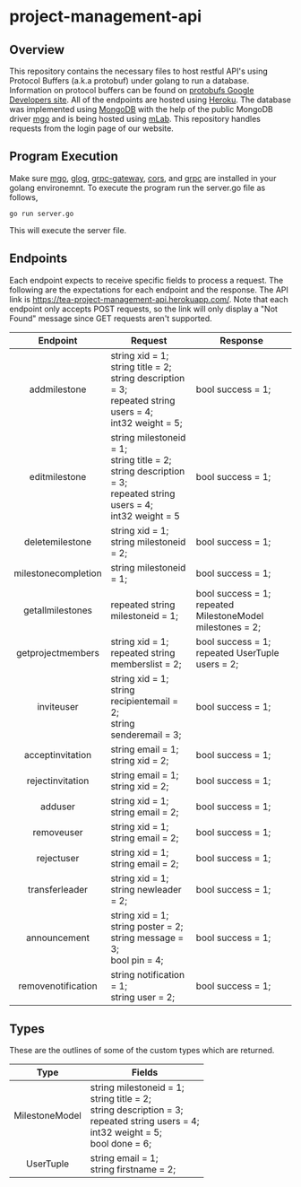 # project-management-api

## Overview ##
This repository contains the necessary files to host restful API's using Protocol Buffers (a.k.a protobuf) under golang to run a database. Information on protocol buffers
can be found on [protobufs Google Developers site](https://developers.google.com/protocol-buffers/docs/proto3).
All of the endpoints are hosted using [Heroku](https://www.heroku.com). The database was implemented using [MongoDB](https://mongodb.com)
with the help of the public MongoDB driver [mgo](https://github.com/globalsign/mgo) and is being hosted using [mLab](https://mlab.com).
This repository handles requests from the login page of our website.

## Program Execution ##
Make sure [mgo](https://github.com/globalsign/mgo), [glog](https://github.com/golang/glog), [grpc-gateway](https://github.com/grpc-ecosystem/grpc-gateway), 
[cors](https://github.com/rs/cors), and [grpc](https://godoc.org/google.golang.org/grpc) are installed in your golang environemnt. To execute the program 
run the server.go file as follows,

	go run server.go

This will execute the server file.

## Endpoints ##
Each endpoint expects to receive specific fields to process a request. The following are the expectations for each endpoint and the response. The API link is https://tea-project-management-api.herokuapp.com/. Note that each endpoint only accepts POST requests, so the link will only display a "Not Found" message since GET requests aren't supported.

| Endpoint | Request | Response |
|:--------:|---------|----------|
| addmilestone   | string xid = 1;<br>string title = 2;<br>string description = 3;<br>repeated string users = 4;<br>int32 weight = 5; | bool success = 1; |
| editmilestone    | string milestoneid = 1;<br>string title = 2;<br>string description = 3;<br>repeated string users = 4;<br>int32 weight = 5| bool success = 1;|
| deletemilestone | string xid = 1;<br>string milestoneid = 2; | bool success = 1; |
| milestonecompletion | string milestoneid = 1; | bool success = 1; |
| getallmilestones | repeated string milestoneid = 1; | bool success = 1;<br>repeated MilestoneModel milestones = 2;|
| getprojectmembers | string xid = 1;<br>repeated string memberslist = 2; | bool success = 1;<br>repeated UserTuple users = 2;|
| inviteuser | string xid = 1;<br>string recipientemail = 2;<br>string senderemail = 3; | bool success = 1; |
| acceptinvitation | string email = 1;<br>string xid = 2; | bool success = 1; |
| rejectinvitation | string email = 1;<br>string xid = 2; | bool success = 1; |
| adduser | string xid = 1;<br>string email = 2; | bool success = 1; |
| removeuser | string xid = 1;<br>string email = 2; | bool success = 1; |
| rejectuser | string xid = 1;<br>string email = 2; | bool success = 1; |
| transferleader | string xid = 1;<br>string newleader = 2; | bool success = 1; |
| announcement | string xid = 1;<br>string poster = 2;<br>string message = 3;<br>bool pin = 4; | bool success = 1; |
| removenotification | string notification = 1;<br>string user = 2; | bool success = 1; |

## Types ##
These are the outlines of some of the custom types which are returned.

| Type | Fields |
|:--------:|---------|
| MilestoneModel   | string milestoneid = 1;<br>string title = 2;<br>string description = 3;<br>repeated string users = 4;<br>int32 weight = 5;<br>bool done = 6; |
| UserTuple   | string email = 1;<br>string firstname = 2; |